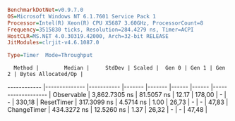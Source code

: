 ```ini

BenchmarkDotNet=v0.9.7.0
OS=Microsoft Windows NT 6.1.7601 Service Pack 1
Processor=Intel(R) Xeon(R) CPU X5687 3.60GHz, ProcessorCount=8
Frequency=3515830 ticks, Resolution=284.4279 ns, Timer=ACPI
HostCLR=MS.NET 4.0.30319.42000, Arch=32-bit RELEASE
JitModules=clrjit-v4.6.1087.0

Type=Timer  Mode=Throughput  

```
      Method |        Median |     StdDev | Scaled |  Gen 0 | Gen 1 | Gen 2 | Bytes Allocated/Op |
------------ |-------------- |----------- |------- |------- |------ |------ |------------------- |
  Observable | 3,862.7305 ns | 81.5057 ns |  12.17 | 178,00 |     - |     - |             330,18 |
  ResetTimer |   317.3099 ns |  4.5714 ns |   1.00 |  26,73 |     - |     - |              47,83 |
 ChangeTimer |   434.3272 ns | 12.5260 ns |   1.37 |  26,32 |     - |     - |              47,48 |
